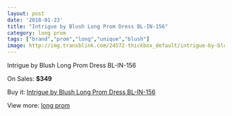```yaml
---
layout: post
date: '2018-01-23'
title: "Intrigue by Blush Long Prom Dress BL-IN-156"
category: long prom
tags: ["brand","prom","long","unique","blush"]
image: http://img.transblink.com/24572-thickbox_default/intrigue-by-blush-long-prom-dress-bl-in-156.jpg
---
```

Intrigue by Blush Long Prom Dress BL-IN-156

On Sales: **$349**
<a href="https://www.transblink.com/en/long-prom/7760-intrigue-by-blush-long-prom-dress-bl-in-156.html"><amp-img layout="responsive" width="600" height="600" src="//img.transblink.com/24572-thickbox_default/intrigue-by-blush-long-prom-dress-bl-in-156.jpg" alt="Intrigue by Blush Long Prom Dress BL-IN-156 0" /></a>
<a href="https://www.transblink.com/en/long-prom/7760-intrigue-by-blush-long-prom-dress-bl-in-156.html"><amp-img layout="responsive" width="600" height="600" src="//img.transblink.com/24574-thickbox_default/intrigue-by-blush-long-prom-dress-bl-in-156.jpg" alt="Intrigue by Blush Long Prom Dress BL-IN-156 1" /></a>
<a href="https://www.transblink.com/en/long-prom/7760-intrigue-by-blush-long-prom-dress-bl-in-156.html"><amp-img layout="responsive" width="600" height="600" src="//img.transblink.com/24573-thickbox_default/intrigue-by-blush-long-prom-dress-bl-in-156.jpg" alt="Intrigue by Blush Long Prom Dress BL-IN-156 2" /></a>

Buy it: [Intrigue by Blush Long Prom Dress BL-IN-156](https://www.transblink.com/en/long-prom/7760-intrigue-by-blush-long-prom-dress-bl-in-156.html "Intrigue by Blush Long Prom Dress BL-IN-156")

View more: [long prom](https://www.transblink.com/en/58-long-prom "long prom")